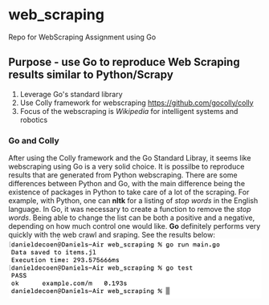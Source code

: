# web_scraping
Repo for WebScraping Assignment using Go

## Purpose - use Go to reproduce Web Scraping results similar to Python/Scrapy  

1. Leverage Go's standard library
2. Use Colly framework for webscraping https://github.com/gocolly/colly
3. Focus of the webscraping is *Wikipedia* for intelligent systems and robotics  

### Go and Colly  

After using the Colly framework and the Go Standard Libray, it seems like webscraping using Go is a very solid choice. It is possilbe to reproduce results that are generated from Python webscraping. There are some differences between Python and Go, with the main difference being the existence of packages in Python to take care of a lot of the scraping. For example, with Python, one can **nltk** for a listing of *stop words* in the English language. In Go, it was necessary to create a function to remove the *stop words*. Being able to change the list can be both a positive and a negative, depending on how much control one would like. **Go** definitely performs very quickly with the web crawl and sraping. See the results below:
![results](results.png)  


